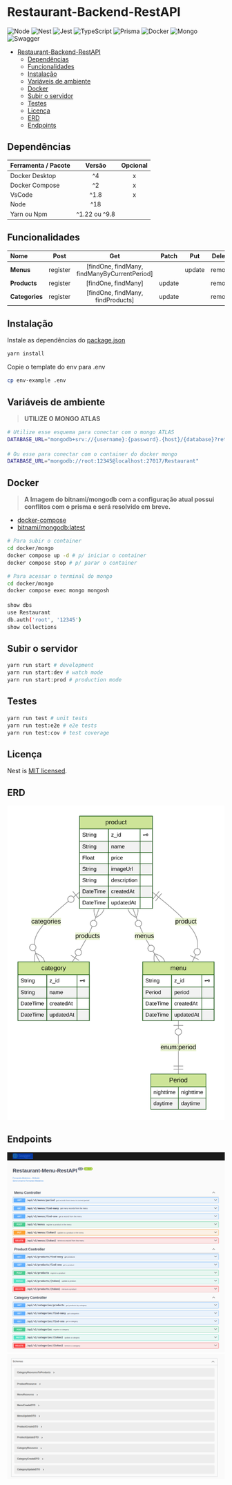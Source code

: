 # Restaurant-Backend-RestAPI

![Node](https://img.shields.io/badge/Node.JS-white?style=for-the-badge&logo=node.js&logoColor=black)
![Nest](https://img.shields.io/badge/Nest.JS-white?style=for-the-badge&logo=nestjs&logoColor=black)
![Jest](https://img.shields.io/badge/Jest-white?style=for-the-badge&logo=jest&logoColor=black)
![TypeScript](https://img.shields.io/badge/TypeScript-white?style=for-the-badge&logo=TypeScript&logoColor=black)
![Prisma](https://img.shields.io/badge/Prisma-white?style=for-the-badge&logo=prisma&logoColor=black)
![Docker](https://img.shields.io/badge/Docker-white?style=for-the-badge&logo=Docker&logoColor=black)
![Mongo](https://img.shields.io/badge/MongoDB-white?style=for-the-badge&logo=mongodb&logoColor=black)
![Swagger](https://img.shields.io/badge/Swagger-white?style=for-the-badge&logo=swagger&logoColor=black)

-   [Restaurant-Backend-RestAPI](#restaurant-backend-restapi)
    -   [Dependências](#dependências)
    -   [Funcionalidades](#funcionalidades)
    -   [Instalação](#instalação)
    -   [Variáveis de ambiente](#variáveis-de-ambiente)
    -   [Docker](#docker)
    -   [Subir o servidor](#subir-o-servidor)
    -   [Testes](#testes)
    -   [Licença](#licença)
    -   [ERD](#erd)
    -   [Endpoints](#endpoints)

## Dependências

| Ferramenta / Pacote |    Versão     | Opcional |
| :------------------ | :-----------: | :------: |
| Docker Desktop      |      ^4       |    x     |
| Docker Compose      |      ^2       |    x     |
| VsCode              |     ^1.8      |    x     |
| Node                |      ^18      |          |
| Yarn ou Npm         | ^1.22 ou ^9.8 |          |

## Funcionalidades

| Nome           |   Post   |                     Get                      | Patch  |  Put   | Delete |
| :------------- | :------: | :------------------------------------------: | :----: | :----: | :----: |
| **Menus**      | register | [findOne, findMany, findManyByCurrentPeriod] |        | update | remove |
| **Products**   | register |             [findOne, findMany]              | update |        | remove |
| **Categories** | register |      [findOne, findMany, findProducts]       | update |        | remove |

## Instalação

Instale as dependências do [package.json](../package.json)

```sh
yarn install
```

Copie o template do env para .env

```sh
cp env-example .env
```

## Variáveis de ambiente

> **UTILIZE O MONGO ATLAS**

```sh
# Utilize esse esquema para conectar com o mongo ATLAS
DATABASE_URL="mongodb+srv://{username}:{password}.{host}/{database}?retryWrites=true&w=majority"

# Ou esse para conectar com o container do docker mongo
DATABASE_URL="mongodb://root:12345@localhost:27017/Restaurant"
```

## Docker

> **A Imagem do bitnami/mongodb com a configuração atual possui conflitos com o prisma e será resolvido em breve.**

-   [docker-compose](../docker/mongo/docker-compose.yml)
-   [bitnami/mongodb:latest](https://hub.docker.com/r/bitnami/mongodb)

```sh
# Para subir o container
cd docker/mongo
docker compose up -d # p/ iniciar o container
docker compose stop # p/ parar o container
```

```sh
# Para acessar o terminal do mongo
cd docker/mongo
docker compose exec mongo mongosh

show dbs
use Restaurant
db.auth('root', '12345')
show collections
```

## Subir o servidor

```sh
yarn run start # development
yarn run start:dev # watch mode
yarn run start:prod # production mode
```

## Testes

```sh
yarn run test # unit tests
yarn run test:e2e # e2e tests
yarn run test:cov # test coverage
```

## Licença

Nest is [MIT licensed](LICENSE).

## ERD

![ERD](../prisma/ERD.svg)

## Endpoints

![endpoints](endpoints.png)
![schemas](schemas.png)
